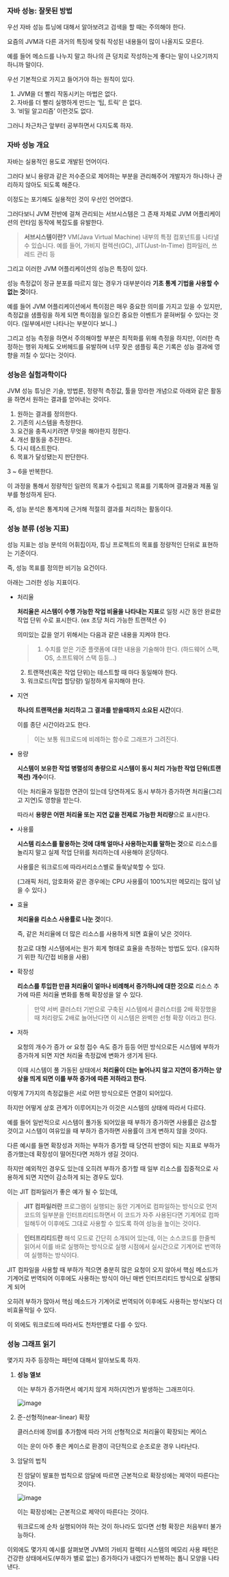 ### 자바 성능: 잘못된 방법

우선 자바 성능 튜닝에 대해서 알아보려고 검색을 할 때는 주의해야 한다.

요즘의 JVM과 다른 과거의 특징에 맞춰 작성된 내용들이 많이 나올지도 모른다.

예를 들어 메소드를 나누지 말고 하나의 큰 덩치로 작성하는게 좋다는 말이 나오기까지 하니까 말이다.

우선 기본적으로 가지고 들어가야 하는 원칙이 있다.

1. JVM을 더 빨리 작동시키는 마법은 없다.
2. 자바를 더 빨리 실행하게 만드는 ‘팁, 트릭’ 은 없다.
3. ‘비밀 알고리즘’ 이런것도 없다.

그러니 차근차근 앞부터 공부하면서 다지도록 하자.

### 자바 성능 개요

자바는 실용적인 용도로 개발된 언어이다.

그러다 보니 용량과 같은 저수준으로 제어하는 부분을 관리해주어 개발자가 하나하나 관리하지 않아도 되도록 해준다.

이정도는 포기해도 실용적인 것이 우선인 언어였다.

그러다보니 JVM 전반에 걸쳐 관리되는 서브시스템은 그 존재 자체로 JVM 어플리케이션의 런타임 동작에 복잡도를 유발한다.

> **서브시스템이란?**
VM(Java Virtual Machine) 내부의 특정 컴포넌트를 나타낼 수 있습니다. 예를 들어, 가비지 컬렉션(GC), JIT(Just-In-Time) 컴파일러, 쓰레드 관리 등
> 

그리고 이러한 JVM 어플리케이션의 성능은 특징이 있다.

성능 측정값이 정규 분포를 따르지 않는 경우가 대부분이라 **기초 통계 기법을 사용할 수 없는 것**이다.

예를 들어 JVM 어플리케이션에서 특이점은 매우 중요한 의미를 가지고 있을 수 있지만, 측정값을 샘플링을 하게 되면 특이점을 일으킨 중요한 이벤트가 묻혀버릴 수 있다는 것이다. (일부에서만 나타나는 부분이다 보니..)

그리고 성능 측정을 하면서 주의해야할 부분은 최적화를 위해 측정을 하지만, 이러한 측정하는 행위 자체도 오버헤드를 유발하며 너무 잦은 샘플링 혹은 기록은 성능 결과에 영향을 끼칠 수 있다는 것이다.

### 성능은 실험과학이다

JVM 성능 튜닝은 기술, 방법론, 정량적 측정값, 툴을 망라한 개념으로 아래와 같은 활동을 하면서 원하는 결과를 얻어내는 것이다.

1. 원하는 결과를 정의한다.
2. 기존의 시스템을 측정한다.
3. 요건을 충족시키려면 무엇을 해야한지 정한다.
4. 개선 활동을 추진한다.
5. 다시 테스트한다.
6. 목표가 달성됐는지 판단한다.

3 ~ 6을 반복한다.

이 과정을 통해서 정량적인 일련의 목표가 수립되고 목표를 기록하며 결과물과 제품 일부를 형성하게 된다.

즉, 성능 분석은 통계치에 근거해 적절히 결과를 처리하는 활동이다.

### 성능 분류 (성능 지표)

성능 지표는 성능 분석의 어휘집이자, 튜닝 프로젝트의 목표를 정량적인 단위로 표현하는 기준이다.

즉, 성능 목표를 정의한 비기능 요건이다.

아래는 그러한 성능 지표이다.

- 처리율
    
    **처리율은 시스템이 수행 가능한 작업 비율을 나타내는 지표**로 일정 시간 동안 완료한 작업 단위 수로 표시한다. (ex 초당 처리 가능한 트랜잭션 수)
    
    의미있는 값을 얻기 위해서는 다음과 같은 내용을 지켜야 한다.
    
    > 1. 수치를 얻은 기준 플랫폼에 대한 내용을 기술해야 한다.
    (하드웨어 스팩, OS, 소프트웨어 스택 등등…)
    2. 트랜잭션(혹은 작업 단위)는 테스트할 때 마다 동일해야 한다.
    3. 워크로드(작업 할당량) 일정하게 유지해야 한다.
    > 
- 지연
    
    **하나의 트랜잭션을 처리하고 그 결과를 받을때까지 소요된 시간**이다.
    
    이를 종단 시간이라고도 한다.
    
    > 이는 보통 워크로드에 비례하는 함수로 그래프가 그려진다.
    > 
- 용량
    
    **시스템이 보유한 작업 병렬성의 총량으로 시스템이 동시 처리 가능한 작업 단위(트랜잭션) 개수**이다.
    
    이는 처리율과 밀접한 연관이 있는데 당연하게도 동시 부하가 증가하면 처리율(그리고 지연)도 영향을 받는다.
    
    따라서 **용량은 어떤 처리율 또는 지연 값을 전제로 가능한 처리량**으로 표시한다.
    
- 사용률
    
    **시스템 리소스를 활용하는 것에 대해 얼마나 사용하는지를 말하는 것**으로 리소스를 놀리지 말고 실제 작업 단위를 처리하는데 사용해야 온당하다.
    
    사용률은 워크로드에 따라서리소스별로 들쑥날쑥할 수 있다. 
    
    (그래픽 처리, 암호화와 같은 경우에는 CPU 사용률이 100%지만 메모리는 많이 남을 수 있다.)
    
- 효율
    
    **처리율을 리소스 사용률로 나눈 것**이다.
    
    즉, 같은 처리율에 더 많은 리소스를 사용하게 되면 효율이 낮은 것이다.
    
    참고로 대형 시스템에서는 원가 회계 형태로 효율을 측정하는 방법도 있다. (유지하기 위한 직/간접 비용을 사용)
    
- 확장성
    
    **리소스를 투입한 만큼 처리율이 얼마나 비례해서 증가하냐에 대한 것으로** 리소스 추가에 따른 처리율 변화를 통해 확장성을 알 수 있다.
    
    > 만약 서버 클러스터 기반으로 구축된 시스템에서 클러스터를 2배 확장했을 때 처리량도 2배로 늘어난다면 이 시스템은 완벽한 선형 확장 이라고 한다.
    > 
- 저하
    
    요청의 개수가 증가 or 요청 접수 속도 증가 등등 어떤 방식으로든 시스템에 부하가 증가하게 되면 지연 처리율 측정값에 변화가 생기게 된다.
    
    이때 시스템이 풀 가동된 상태에서 **처리율이 더는 늘어나지 않고 지연이 증가하는 양상을 띄게 되면 이를 부하 증가에 따른 저하라고 한다.**
    

이렇게 7가지의 측정값들은 서로 어떤 방식으로든 연결이 되어있다.

하지만 어떻게 상호 관계가 이루어지는가 이것은 시스템의 상태에 따라서 다르다.

예를 들어 일반적으로 시스템이 풀가동 되어있을 때 부하가 증가하면 사용률은 감소할 것이고 시스템이 여유있을 때 부하가 증가하면 사용률이 크게 변하지 않을 것이다.

다른 예시를 들면 확장성과 저하는 부하가 증가할 때 당연히 반영이 되는 지표로 부하가 증가했는데 확장성이 떨어진다면 저하가 생길 것이다.

하지만 예외적인 경우도 있는데 오히려 부하가 증가할 때 일부 리소스를 집중적으로 사용하게 되면 지연이 감소하게 되는 경우도 있다.

이는 JIT 컴파일러가 좋은 예가 될 수 있는데, 

> **JIT 컴파일러란** 프로그램이 실행되는 동안 기계어로 컴파일하는 방식으로 먼저 코드의 일부분을 인터프리티드하면서 이 코드가 자주 사용된다면 기계어로 컴파일해두어 이후에도 그대로 사용할 수 있도록 하여 성능을 높이는 것이다.
> 

> ****************인터프리티드란**************** 해석 모드로 간단히 소개되어 있는데, 이는 소스코드를 한줄씩 읽어서 이를 바로 실행하는 방식으로 실행 시점에서 실시간으로 기계어로 번역하여 실행하는 방식이다.
> 

JIT 컴파일을 사용할 때 부하가 적으면 충분히 많은 요청이 오지 않아서 핵심 메소드가 기계어로 번역되어 이후에도 사용하는 방식이 아닌 매번 인터프리티드 방식으로 실행되게 되어 

오히려 부하가 많아서 핵심 메소드가 기계어로 번역되어 이후에도 사용하는 방식보다 더 비효율적일 수 있다.

이 외에도 워크로드에 따라서도 천차만별로 다를 수 있다.

### 성능 그래프 읽기

몇가지 자주 등장하는 패턴에 대해서 알아보도록 하자.

1. **성능 엘보**
    
    이는 부하가 증가하면서 예기치 않게 저하(지연)가 발생하는 그래프이다.
    
    ![image](https://github.com/JSON-loading-and-unloading/Optimizing-Java/assets/97458548/aac5f133-31fe-45ac-9d16-7d5053d63b08)
    
2. 준-선형적(near-linear) 확장
    
    클러스터에 장비를 추가함에 따라 거의 선형적으로 처리율이 확장되는 케이스
    
    이는 운이 아주 좋은 케이스로 환경이 극단적으로 순조로운 경우 나타난다.
    
3. 암달의 법칙
    
    진 암달이 발표한 법칙으로 암달에 따르면 근본적으로 확장성에는 제약이 따른다는 것이다.
    
    ![image](https://github.com/JSON-loading-and-unloading/Optimizing-Java/assets/97458548/a2590e77-97d9-4d11-ad1c-f0882283ac82)
    
    이는 확장성에는 근본적으로 제약이 따른다는 것이다.
    
    워크로드에 순차 실행되어야 하는 것이 하나라도 있다면 선형 확장은 처음부터 불가능하다.
    

이외에도 몇가지 예시를 살펴보면 JVM의 가비지 컬렉터 시스템의 메모리 사용 패턴은 건강한 상태에서도(부하가 별로 없는) 증가하다가 내렸다가 반복하는 톱니 모양을 나타낸다.
